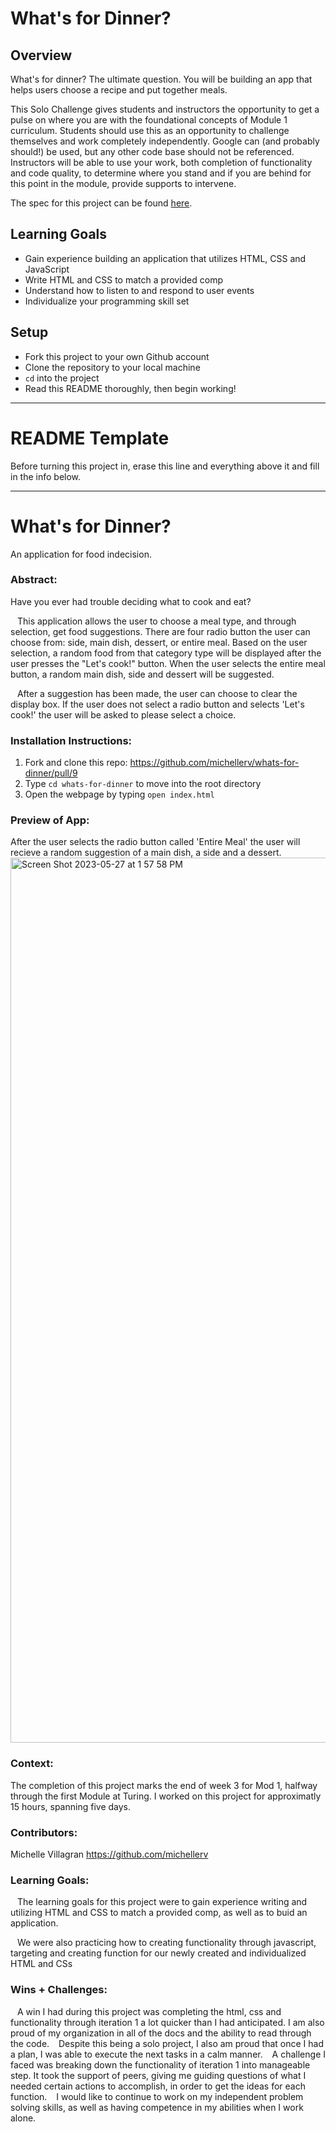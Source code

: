 # What's for Dinner?

## Overview

What's for dinner? The ultimate question. You will be building an app that helps users choose a recipe and put together meals. 

This Solo Challenge gives students and instructors the opportunity to get a pulse on where you are with the foundational concepts of Module 1 curriculum. Students should use this as an opportunity to challenge themselves and work completely independently. Google can (and probably should!) be used, but any other code base should not be referenced. Instructors will be able to use your work, both completion of functionality and code quality, to determine where you stand and if you are behind for this point in the module, provide supports to intervene.

The spec for this project can be found [here](https://frontend.turing.edu/projects/module-1/dinner.html). 

## Learning Goals

- Gain experience building an application that utilizes HTML, CSS and JavaScript
- Write HTML and CSS to match a provided comp
- Understand how to listen to and respond to user events
- Individualize your programming skill set

## Setup

- Fork this project to your own Github account
- Clone the repository to your local machine
- `cd` into the project
- Read this README thoroughly, then begin working!

______________________________________________________  
# README Template  
Before turning this project in, erase this line and everything above it and fill in the info below.  
______________________________________________________  

# What's for Dinner? 
An application for food indecision.

### Abstract:
Have you ever had trouble deciding what to cook and eat? 

&ensp;  This application allows the user to choose a meal type, and through selection, get food suggestions. There are four radio button the user can choose from: side, main dish, dessert, or entire meal. Based on the user selection, a random food from that category type will be displayed after the user presses the "Let's cook!" button. When the user selects the entire meal button, a random main dish, side and dessert will be suggested. 

&ensp; After a suggestion has been made, the user can choose to clear the display box. If the user does not select a radio button and selects 'Let's cook!' the user will be asked to please select a choice.  


### Installation Instructions:
1. Fork and clone this repo: https://github.com/michellerv/whats-for-dinner/pull/9
2. Type `cd whats-for-dinner` to move into the root directory
3. Open the webpage by typing `open index.html`


### Preview of App:
After the user selects the radio button called 'Entire Meal' the user will recieve a random suggestion of a main dish, a side and a dessert. 
<img width="1416" alt="Screen Shot 2023-05-27 at 1 57 58 PM" src="https://github.com/michellerv/whats-for-dinner/assets/130321224/e40e5375-348a-4c90-ac89-e5b8a9c50dd1">

### Context:
The completion of this project marks the end of week 3 for Mod 1, halfway through the first Module at Turing. I worked on this project for approximatly 15 hours, spanning five days.

### Contributors:
Michelle Villagran https://github.com/michellerv 

### Learning Goals:
&ensp; The learning goals for this project were to gain experience writing and utilizing HTML and CSS to match a provided comp, as well as to buid an application. 

&ensp; We were also practicing how to creating functionality through javascript, targeting and creating function for our newly created and individualized HTML and CSs

### Wins + Challenges:
&ensp; A win I had during this project was completing the html, css and functionality through iteration 1 a lot quicker than I had anticipated. I am also proud of my organization in all of the docs and the ability to read through the code.
&ensp; Despite this being a solo project, I also am proud that once I had a plan, I was able to execute the next tasks in a calm manner.
&ensp; A challenge I faced was breaking down the functionality of iteration 1 into manageable step. It took the support of peers, giving me guiding questions of what I needed certain actions to accomplish, in order to get the ideas for each function. 
&ensp; I would like to continue to work on my independent problem solving skills, as well as having competence in my abilities when I work alone. 

